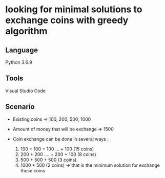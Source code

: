 # looking for minimal solutions to exchange coins with greedy algorithm 

## Language
Python 3.6.9

## Tools
Visual Studio Code

## Scenario

* Existing coins                           => 100, 200, 500, 1000
* Amount of money that will be exchange    => 1500

* Coin exchange can be done in several ways : 
    1. 100 + 100 + 100 ... + 100 (15 coins)
    2. 200 + 200 .... + 200 + 100 (8 coins)
    3. 500 +  500 + 500 (3 coins)
    4. 1000 + 500 (2 coins) -> that is the minimum solution for exchange those coins


